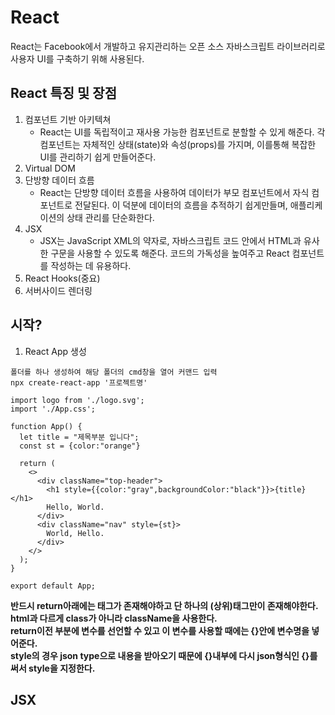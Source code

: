 # React
React는 Facebook에서 개발하고 유지관리하는 오픈 소스 자바스크립트 라이브러리로 사용자 UI를 구축하기 위해 사용된다. <br>

## React 특징 및 장점
1. 컴포넌트 기반 아키텍쳐
   - React는 UI를 독립적이고 재사용 가능한 컴포넌트로 분할할 수 있게 해준다. 각 컴포넌트는 자체적인 상태(state)와 속성(props)를 가지며, 이를통해 복잡한 UI를 관리하기 쉽게 만들어준다.
3. Virtual DOM
4. 단방향 데이터 흐름
   - React는 단방향 데이터 흐름을 사용하여 데이터가 부모 컴포넌트에서 자식 컴포넌트로 전달된다. 이 덕분에 데이터의 흐름을 추적하기 쉽게만들며, 애플리케이션의 상태 관리를 단순화한다.
6. JSX
   - JSX는 JavaScript XML의 약자로, 자바스크립트 코드 안에서 HTML과 유사한 구문을 사용할 수 있도록 해준다. 코드의 가독성을 높여주고 React 컴포넌트를 작성하는 데 유용하다.
8. React Hooks(중요)
9. 서버사이드 렌더링

## 시작?
1. React App 생성
```
폴더를 하나 생성하여 해당 폴더의 cmd창을 열어 커맨드 입력
npx create-react-app '프로젝트명'

import logo from './logo.svg';
import './App.css';

function App() {
  let title = "제목부분 입니다";
  const st = {color:"orange"}

  return (
    <>
      <div className="top-header">
        <h1 style={{color:"gray",backgroundColor:"black"}}>{title}</h1>
        Hello, World.
      </div>
      <div className="nav" style={st}>
        World, Hello.
      </div>
    </>
  );
}

export default App;

```
**반드시 return아래에는 태그가 존재해야하고 단 하나의 (상위)태그만이 존재해야한다.** <br>
**html과 다르게 class가 아니라 className을 사용한다.** <br>
**return이전 부분에 변수를 선언할 수 있고 이 변수를 사용할 때에는 {}안에 변수명을 넣어준다.** <br>
**style의 경우 json type으로 내용을 받아오기 때문에 {}내부에 다시 json형식인 {}를 써서 style을 지정한다.**


## JSX







































